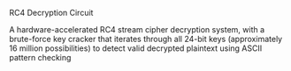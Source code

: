RC4 Decryption Circuit

A hardware-accelerated RC4 stream cipher decryption system, with  a brute-force key cracker that iterates through all 24-bit keys (approximately 16 million possibilities) to detect valid decrypted plaintext using ASCII pattern checking
